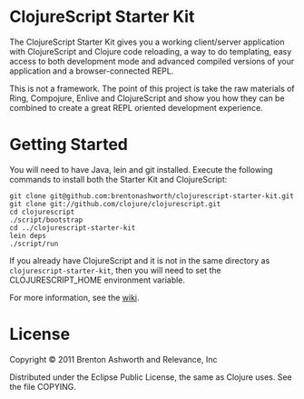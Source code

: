 # ClojureScript Starter Kit

The ClojureScript Starter Kit gives you a working client/server application 
with ClojureScript and Clojure code reloading, a way to do templating, easy
access to both development mode and advanced compiled versions of your
application and a browser-connected REPL.

This is not a framework. The point of this project is take the raw
materials of Ring, Compojure, Enlive and ClojureScript and show you
how they can be combined to create a great REPL oriented development
experience.

# Getting Started

You will need to have Java, lein and git installed. Execute the following commands
to install both the Starter Kit and ClojureScript:

    git clone git@github.com:brentonashworth/clojurescript-starter-kit.git
    git clone git://github.com/clojure/clojurescript.git
    cd clojurescript
    ./script/bootstrap
    cd ../clojurescript-starter-kit
    lein deps
    ./script/run
    
If you already have ClojureScript and it is not in the same directory as
`clojurescript-starter-kit`, then you will need to set the
CLOJURESCRIPT_HOME environment variable.

For more information, see the [wiki][].

# License

Copyright © 2011 Brenton Ashworth and Relevance, Inc

Distributed under the Eclipse Public License, the same as Clojure uses. See the file COPYING.

[wiki]: https://github.com/brentonashworth/clojurescript-starter-kit/wiki
